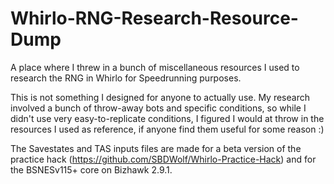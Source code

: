 # Whirlo-RNG-Research-Resource-Dump
A place where I threw in a bunch of miscellaneous resources I used to research the RNG in Whirlo for Speedrunning purposes.

This is not something I designed for anyone to actually use. My research involved a bunch of throw-away bots and specific conditions, so while I didn't use very easy-to-replicate conditions, I figured I would at throw in the resources I used as reference, if anyone find them useful for some reason :)

The Savestates and TAS inputs files are made for a beta version of the practice hack (https://github.com/SBDWolf/Whirlo-Practice-Hack) and for the BSNESv115+ core on Bizhawk 2.9.1.
